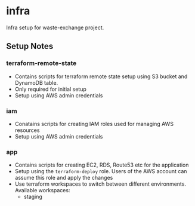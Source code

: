 # infra

Infra setup for waste-exchange project.

## Setup Notes

### terraform-remote-state

* Contains scripts for terraform remote state setup using S3 bucket and DynamoDB table.
* Only required for initial setup
* Setup using AWS admin credentials

### iam

* Conatains scripts for creating IAM roles used for managing AWS resources
* Setup using AWS admin credentials

### app

* Contains scripts for  creating EC2, RDS, Route53 etc for the application
* Setup using the `terraform-deploy` role. Users of the AWS account can assume this role and apply the changes
* Use terraform workspaces to switch between different environments. Available workspaces:
    - staging
